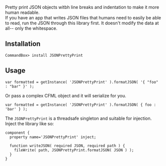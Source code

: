 Pretty print JSON objects witbh line breaks and indentation to make it more human readable.  
If you have an app that writes JSON files that humans need to easily be able to read, run the JSON through this library first.  It doesn't modify the data at all-- only the whitespace.

## Installation

```
CommandBox> install JSONPrettyPrint
```

## Usage
	
```
var formatted = getInstance( 'JSONPrettyPrint' ).formatJSON( '{ "foo" : "bar" }' );
```

Or pass a complex CFML object and it will serialize for you.
	
```
var formatted = getInstance( 'JSONPrettyPrint' ).formatJSON( { foo : 'bar' } );
```

The `JSONPrettyPrint` is a threadsafe singleton and suitable for injection.  Inject the library like so:

```
component {
  property name='JSONPrettyPrint' inject;
  
  function writeJSON( required JSON, required path ) {
  	fileWrite( path, JSONPrettyPrint.formatJSON( JSON ) );
  }
}
```